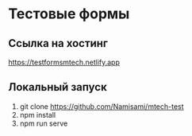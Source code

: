 # Тестовые формы
## Ссылка на хостинг
https://testformsmtech.netlify.app

## Локальный запуск
1. git clone https://github.com/Namisami/mtech-test
2. npm install
3. npm run serve
